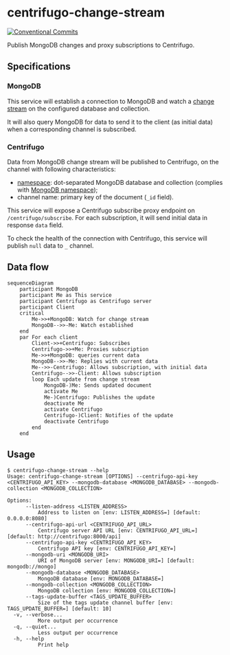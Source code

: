 # centrifugo-change-stream

[![Conventional Commits](https://img.shields.io/badge/Conventional%20Commits-1.0.0-yellow.svg)](https://conventionalcommits.org)

Publish MongoDB changes and proxy subscriptions to Centrifugo.

## Specifications

### MongoDB

This service will establish a connection to MongoDB and watch a [change stream](https://www.mongodb.com/docs/manual/changeStreams/) on the configured database and collection.

It will also query MongoDB for data to send it to the client (as initial data) when a corresponding channel is subscribed.

### Centrifugo

Data from MongoDB change stream will be published to Centrifugo, on the channel with following characteristics:

- [namespace][centrifugo-namespace]: dot-separated MongoDB database and collection (complies with [MongoDB namespace][mongodb-namespace]);
- channel name: primary key of the document (`_id` field).

[centrifugo-namespace]: https://centrifugal.dev/docs/server/channels#channel-namespaces
[mongodb-namespace]: https://www.mongodb.com/docs/manual/reference/glossary/#std-term-namespace

This service will expose a Centrifugo subscribe proxy endpoint on `/centrifugo/subscribe`. For each subscription, it will send initial data in response `data` field.

To check the health of the connection with Centrifugo, this service will publish `null` data to `_` channel.

## Data flow

```mermaid
sequenceDiagram
    participant MongoDB
    participant Me as This service
    participant Centrifugo as Centrifugo server
    participant Client
    critical
        Me->>+MongoDB: Watch for change stream
        MongoDB-->>-Me: Watch established
    end
    par For each client
        Client->>+Centrifugo: Subscribes
        Centrifugo->>+Me: Proxies subscription
        Me->>+MongoDB: queries current data
        MongoDB-->>-Me: Replies with current data
        Me-->>-Centrifugo: Allows subscription, with initial data
        Centrifugo-->>-Client: Allows subscription
        loop Each update from change stream
            MongoDB-)Me: Sends updated document
            activate Me
            Me-)Centrifugo: Publishes the update
            deactivate Me
            activate Centrifugo
            Centrifugo-)Client: Notifies of the update
            deactivate Centrifugo
        end
    end
```

## Usage

```shellSession
$ centrifugo-change-stream --help
Usage: centrifugo-change-stream [OPTIONS] --centrifugo-api-key <CENTRIFUGO_API_KEY> --mongodb-database <MONGODB_DATABASE> --mongodb-collection <MONGODB_COLLECTION>

Options:
      --listen-address <LISTEN_ADDRESS>
          Address to listen on [env: LISTEN_ADDRESS=] [default: 0.0.0.0:8080]
      --centrifugo-api-url <CENTRIFUGO_API_URL>
          Centrifugo server API URL [env: CENTRIFUGO_API_URL=] [default: http://centrifugo:8000/api]
      --centrifugo-api-key <CENTRIFUGO_API_KEY>
          Centrifugo API key [env: CENTRIFUGO_API_KEY=]
      --mongodb-uri <MONGODB_URI>
          URI of MongoDB server [env: MONGODB_URI=] [default: mongodb://mongo]
      --mongodb-database <MONGODB_DATABASE>
          MongoDB database [env: MONGODB_DATABASE=]
      --mongodb-collection <MONGODB_COLLECTION>
          MongoDB collection [env: MONGODB_COLLECTION=]
      --tags-update-buffer <TAGS_UPDATE_BUFFER>
          Size of the tags update channel buffer [env: TAGS_UPDATE_BUFFER=] [default: 10]
  -v, --verbose...
          More output per occurrence
  -q, --quiet...
          Less output per occurrence
  -h, --help
          Print help
```
